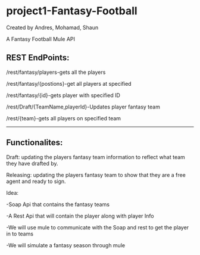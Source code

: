 # project1-Fantasy-Football

Created by Andres, Mohamad, Shaun

A Fantasy Football Mule API


## REST EndPoints:


/rest/fantasy/players-gets all the players


/rest/fantasy/{postions}-get all players at specified


/rest/fantasy/{id}-gets player with specified ID


/rest/Draft/{TeamName,playerId}-Updates player fantasy team


/rest/{team}-gets all players on specified team




------------------------------------------------------------------------------------------------------------------------------


## Functionalites:

Draft: updating the players fantasy team information to reflect what team they have drafted by. 

Releasing: updating the players fantasy team to show that they are a free agent and ready to sign. 

Idea:

 -Soap Api that contains the fantasy teams
 
 -A Rest Api that will contain the player along with player Info
 
 -We will use mule to communicate with the Soap and rest to get the player in to teams
 
 -We will simulate a fantasy season through mule
 
 
 

